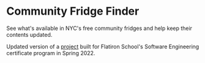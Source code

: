 # Community Fridge Finder

See what's available in NYC's free community fridges and help keep their contents updated.

Updated version of a [project](https://github.com/slj2222/phase-3-ruby-project) built for Flatiron School's Software Engineering certificate program in Spring 2022.
